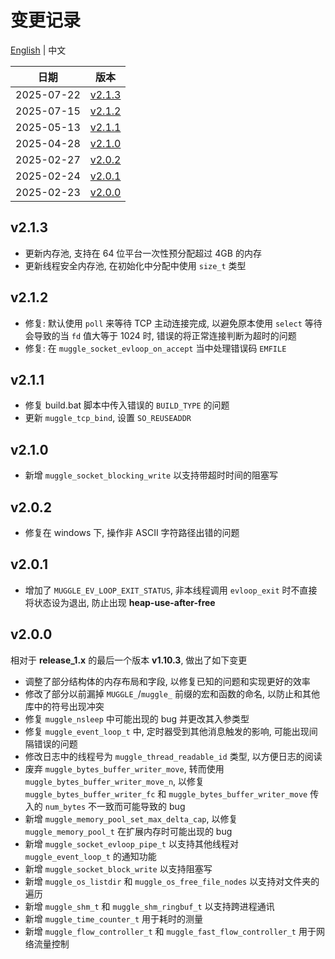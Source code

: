 # 变更记录 
[English](./CHANGELOG.md) | 中文

| 日期 | 版本 |
| ---- | ---- |
| 2025-07-22 | [v2.1.3](#v213) |
| 2025-07-15 | [v2.1.2](#v212) |
| 2025-05-13 | [v2.1.1](#v211) |
| 2025-04-28 | [v2.1.0](#v210) |
| 2025-02-27 | [v2.0.2](#v202) |
| 2025-02-24 | [v2.0.1](#v201) |
| 2025-02-23 | [v2.0.0](#v200) |

## v2.1.3
* 更新内存池, 支持在 64 位平台一次性预分配超过 4GB 的内存
* 更新线程安全内存池, 在初始化中分配中使用 `size_t` 类型

## v2.1.2
* 修复: 默认使用 `poll` 来等待 TCP 主动连接完成, 以避免原本使用 `select` 等待会导致的当 `fd` 值大等于 1024 时, 错误的将正常连接判断为超时的问题
* 修复: 在 `muggle_socket_evloop_on_accept` 当中处理错误码 `EMFILE`

## v2.1.1
* 修复 build.bat 脚本中传入错误的 `BUILD_TYPE` 的问题
* 更新 `muggle_tcp_bind`, 设置 `SO_REUSEADDR`

## v2.1.0
* 新增 `muggle_socket_blocking_write` 以支持带超时时间的阻塞写

## v2.0.2
* 修复在 windows 下, 操作非 ASCII 字符路径出错的问题

## v2.0.1
* 增加了 `MUGGLE_EV_LOOP_EXIT_STATUS`, 非本线程调用 `evloop_exit` 时不直接将状态设为退出, 防止出现 **heap-use-after-free**

## v2.0.0
相对于 **release_1.x** 的最后一个版本 **v1.10.3**, 做出了如下变更
* 调整了部分结构体的内存布局和字段, 以修复已知的问题和实现更好的效率
* 修改了部分以前漏掉 `MUGGLE_`/`muggle_` 前缀的宏和函数的命名, 以防止和其他库中的符号出现冲突
* 修复 `muggle_nsleep` 中可能出现的 bug 并更改其入参类型
* 修复 `muggle_event_loop_t` 中, 定时器受到其他消息触发的影响, 可能出现间隔错误的问题
* 修改日志中的线程号为 `muggle_thread_readable_id` 类型, 以方便日志的阅读
* 废弃 `muggle_bytes_buffer_writer_move`, 转而使用 `muggle_bytes_buffer_writer_move_n`, 以修复 `muggle_bytes_buffer_writer_fc` 和 `muggle_bytes_buffer_writer_move` 传入的 `num_bytes` 不一致而可能导致的 bug
* 新增 `muggle_memory_pool_set_max_delta_cap`, 以修复 `muggle_memory_pool_t` 在扩展内存时可能出现的 bug
* 新增 `muggle_socket_evloop_pipe_t` 以支持其他线程对 `muggle_event_loop_t` 的通知功能
* 新增 `muggle_socket_block_write` 以支持阻塞写
* 新增 `muggle_os_listdir` 和 `muggle_os_free_file_nodes` 以支持对文件夹的遍历
* 新增 `muggle_shm_t` 和 `muggle_shm_ringbuf_t` 以支持跨进程通讯
* 新增 `muggle_time_counter_t` 用于耗时的测量
* 新增 `muggle_flow_controller_t` 和 `muggle_fast_flow_controller_t` 用于网络流量控制
